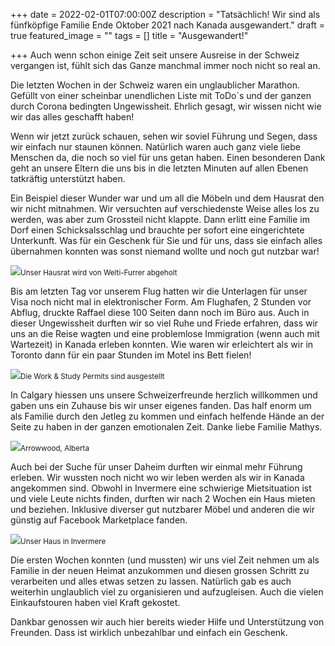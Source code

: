 +++
date = 2022-02-01T07:00:00Z
description = "Tatsächlich! Wir sind als fünfköpfige Familie Ende Oktober 2021 nach Kanada ausgewandert."
draft = true
featured_image = ""
tags = []
title = "Ausgewandert!"

+++
Auch wenn schon einige Zeit seit unsere Ausreise in der Schweiz vergangen ist, fühlt sich das Ganze manchmal immer noch nicht so real an.

Die letzten Wochen in der Schweiz waren ein unglaublicher Marathon. Gefüllt von einer scheinbar unendlichen Liste mit ToDo\`s und der ganzen durch Corona bedingten Ungewissheit. Ehrlich gesagt, wir wissen nicht wie wir das alles geschafft haben!

Wenn wir jetzt zurück schauen, sehen wir soviel Führung und Segen, dass wir einfach nur staunen können. Natürlich waren auch ganz viele liebe Menschen da, die noch so viel für uns getan haben. Einen besonderen Dank geht an unsere Eltern die uns bis in die letzten Minuten auf allen Ebenen tatkräftig unterstützt haben.

Ein Beispiel dieser Wunder war und um all die Möbeln und dem Hausrat den wir nicht mitnahmen. Wir versuchten auf verschiedenste Weise alles los zu werden, was aber zum Grossteil nicht klappte. Dann erlitt eine Familie im Dorf einen Schicksalsschlag und brauchte per sofort eine eingerichtete Unterkunft. Was für ein Geschenk für Sie und für uns, dass sie einfach alles übernahmen konnten was sonst niemand wollte und noch gut nutzbar war!

![](https://res.cloudinary.com/yux/image/upload/w_auto,dpr_auto,c_scale,f_auto,q_auto/v1645293249/canada-blog/IMG_6801_ytkfsj.jpg)<small>Unser Hausrat wird von Welti-Furrer abgeholt</small>

Bis am letzten Tag vor unserem Flug hatten wir die Unterlagen für unser Visa noch nicht mal in elektronischer Form. Am Flughafen, 2 Stunden vor Abflug, druckte Raffael diese 100 Seiten dann noch im Büro aus. Auch in dieser Ungewissheit durften wir so viel Ruhe und Friede erfahren, dass wir uns an die Reise wagten und eine problemlose Immigration (wenn auch mit Wartezeit) in Kanada erleben konnten. Wie waren wir erleichtert als wir in Toronto dann für ein paar Stunden im Motel ins Bett fielen!

![](https://res.cloudinary.com/yux/image/upload/w_auto,dpr_auto,c_scale,f_auto,q_auto/v1645294416/canada-blog/IMG_3641_verpgm.jpg)<small>Die Work & Study Permits sind ausgestellt</small>

In Calgary hiessen uns unsere Schweizerfreunde herzlich willkommen und gaben uns ein Zuhause bis wir unser eigenes fanden. Das half enorm um als Familie durch den Jetleg zu kommen und einfach helfende Hände an der Seite zu haben in der ganzen emotionalen Zeit. Danke liebe Familie Mathys.

![](https://res.cloudinary.com/yux/image/upload/w_auto,dpr_auto,c_scale,f_auto,q_auto/v1645293664/canada-blog/IMG_7043_k16i8a.jpg)<small>Arrowwood, Alberta</small>

Auch bei der Suche für unser Daheim durften wir einmal mehr Führung erleben. Wir wussten noch nicht wo wir leben werden als wir in Kanada angekommen sind. Obwohl in Invermere eine schwierige Mietsituation ist und viele Leute nichts finden, durften wir nach 2 Wochen ein Haus mieten und beziehen. Inklusive diverser gut nutzbarer Möbel und anderen die wir günstig auf Facebook Marketplace fanden.

![](https://res.cloudinary.com/yux/image/upload/w_auto,dpr_auto,c_scale,f_auto,q_auto/v1645294633/canada-blog/IMG_7235_pkz4ia.jpg)<small>Unser Haus in Invermere</small>

Die ersten Wochen konnten (und mussten) wir uns viel Zeit nehmen um als Familie in der neuen Heimat anzukommen und diesen grossen Schritt zu verarbeiten und alles etwas setzen zu lassen. Natürlich gab es auch weiterhin unglaublich viel zu organisieren und aufzugleisen. Auch die vielen Einkaufstouren haben viel Kraft gekostet.

Dankbar genossen wir auch hier bereits wieder Hilfe und Unterstützung von Freunden. Dass ist wirklich unbezahlbar und einfach ein Geschenk.